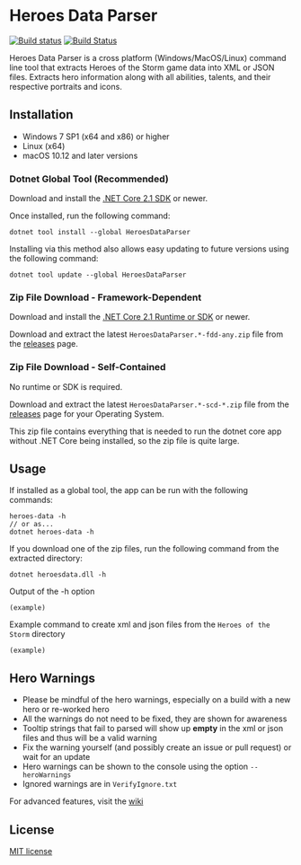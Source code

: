 # Heroes Data Parser
[![Build status](https://ci.appveyor.com/api/projects/status/g3linacec0a4kqkn/branch/master?svg=true)](https://ci.appveyor.com/project/koliva8245/heroesdataparser/branch/master)  [![Build Status](https://travis-ci.org/koliva8245/HeroesDataParser.svg?branch=master)](https://travis-ci.org/koliva8245/HeroesDataParser)

Heroes Data Parser is a cross platform (Windows/MacOS/Linux) command line tool that extracts Heroes of the Storm game data into XML or JSON files. Extracts hero information along with all abilities, talents, and their respective portraits and icons.

## Installation
- Windows 7 SP1 (x64 and x86) or higher 
- Linux (x64)
- macOS 10.12 and later versions

### Dotnet Global Tool (Recommended)
Download and install the [.NET Core 2.1 SDK](https://www.microsoft.com/net/download/windows) or newer. 

Once installed, run the following command:
```
dotnet tool install --global HeroesDataParser
```

Installing via this method also allows easy updating to future versions using the following command:
```
dotnet tool update --global HeroesDataParser
```

### Zip File Download - Framework-Dependent
Download and install the [.NET Core 2.1 Runtime or SDK](https://www.microsoft.com/net/download/windows) or newer. 

Download and extract the latest `HeroesDataParser.*-fdd-any.zip` file from the [releases](https://github.com/koliva8245/HeroesDataParser/releases) page.

### Zip File Download - Self-Contained
No runtime or SDK is required.

Download and extract the latest `HeroesDataParser.*-scd-*.zip` file from the [releases](https://github.com/koliva8245/HeroesDataParser/releases) page for your Operating System.

This zip file contains everything that is needed to run the dotnet core app without .NET Core being installed, so the zip file is quite large.

## Usage
If installed as a global tool, the app can be run with the following commands:
```
heroes-data -h
// or as...
dotnet heroes-data -h
```
If you download one of the zip files, run the following command from the extracted directory:
```
dotnet heroesdata.dll -h
```
Output of the -h option
```
(example)
```

Example command to create xml and json files from the `Heroes of the Storm` directory
```
(example)
```

## Hero Warnings
- Please be mindful of the hero warnings, especially on a build with a new hero or re-worked hero
- All the warnings do not need to be fixed, they are shown for awareness
- Tooltip strings that fail to parsed will show up **empty** in the xml or json files and thus will be a valid warning
- Fix the warning yourself (and possibly create an issue or pull request) or wait for an update
- Hero warnings can be shown to the console using the option `--heroWarnings`
- Ignored warnings are in `VerifyIgnore.txt`

For advanced features, visit the [wiki](https://github.com/koliva8245/HeroesDataParser/wiki)

## License
[MIT license](/LICENSE)
